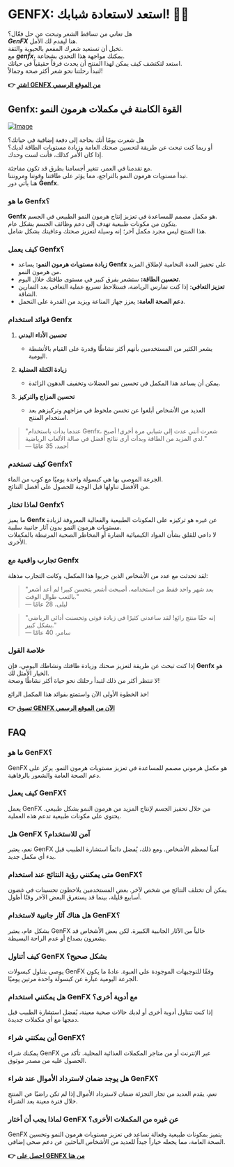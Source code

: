 # GENFX: استعد لاستعادة شبابك! 💪✨

هل تعاني من تساقط الشعر وتبحث عن حل فعّال؟  
***GenFX*** هنا ليقدم لك الأمل.  
تخيل أن تستعيد شعرك المفعم بالحيوية والثقة.  
مع ***genfx***، يمكنك مواجهة هذا التحدي بشجاعة.  
استعد لتكتشف كيف يمكن لهذا المنتج أن يحدث فرقاً حقيقياً في حياتك.  
لنبدأ رحلتنا نحو شعر أكثر صحة وجمالاً!



**👉 [اشترِ GENFX من الموقع الرسمي](https://gchaffi.com/5DSbV8Ai)**

## Genfx: القوة الكامنة في مكملات هرمون النمو

[![Image](https://www2.sellhealth.com/251/genfx_250x250.jpg)](https://gchaffi.com/5DSbV8Ai)

هل شعرت يومًا أنك بحاجة إلى دفعة إضافية في حياتك؟  
أو ربما كنت تبحث عن طريقة لتحسين صحتك العامة وزيادة مستويات الطاقة لديك؟  
إذا كان الأمر كذلك، فأنت لست وحدك.  

مع تقدمنا في العمر، تتغير أجسامنا بطرق قد تكون مفاجئة.  
تبدأ مستويات هرمون النمو بالتراجع، مما يؤثر على طاقتنا وقوتنا ومرونتنا.  
هنا يأتي دور **Genfx**.

### ما هو Genfx؟

**Genfx** هو مكمل مصمم للمساعدة في تعزيز إنتاج هرمون النمو الطبيعي في الجسم.  
يتكون من مكونات طبيعية تهدف إلى دعم وظائف الجسم بشكل عام.  
هذا المنتج ليس مجرد مكمل آخر؛ إنه وسيلة لتعزيز صحتك وعافيتك بشكل شامل.

### كيف يعمل Genfx؟

- **زيادة مستويات هرمون النمو:** يساعد **Genfx** على تحفيز الغدة النخامية لإطلاق المزيد من هرمون النمو.
- **تحسين الطاقة:** ستشعر بفرق كبير في مستوى طاقتك خلال اليوم.
- **تعزيز التعافي:** إذا كنت تمارس الرياضة، فستلاحظ تسريع عملية التعافي بعد التمارين الشاقة.
- **دعم الصحة العامة:** يعزز جهاز المناعة ويزيد من القدرة على التحمل.

### فوائد استخدام Genfx

1. **تحسين الأداء البدني**
   - يشعر الكثير من المستخدمين بأنهم أكثر نشاطًا وقدرة على القيام بالأنشطة اليومية.
   
2. **زيادة الكتلة العضلية**
   - يمكن أن يساعد هذا المكمل في تحسين نمو العضلات وتخفيف الدهون الزائدة.

3. **تحسين المزاج والتركيز**
   - العديد من الأشخاص أبلغوا عن تحسن ملحوظ في مزاجهم وتركيزهم بعد استخدام المنتج.

> "عندما بدأت باستخدام Genfx، شعرت أنني عدت إلى شبابي مرة أخرى! أصبح لدي المزيد من الطاقة وبدأت أرى نتائج أفضل في صالة الألعاب الرياضية."  
> — أحمد، 35 عامًا

### كيف تستخدم Genfx؟

الجرعة الموصى بها هي كبسولة واحدة يوميًا مع كوب من الماء.  
من الأفضل تناولها قبل الوجبة للحصول على أفضل النتائج.

### لماذا تختار Genfx؟

ما يميز **Genfx** عن غيره هو تركيزه على المكونات الطبيعية والفعالية المعروفة لزيادة مستويات هرمون النمو بدون آثار جانبية سلبية.  
لا داعي للقلق بشأن المواد الكيميائية الضارة أو المخاطر الصحية المرتبطة بالمكملات الأخرى.

### تجارب واقعية مع Genfx

لقد تحدثت مع عدد من الأشخاص الذين جربوا هذا المكمل، وكانت التجارب مذهلة:

> "بعد شهر واحد فقط من استخدامه، أصبحت أشعر بتحسن كبير! لم أعد أشعر بالتعب طوال الوقت."  
> — ليلى، 28 عامًا

> "إنه حقًا منتج رائع! لقد ساعدني كثيرًا في زيادة قوتي وتحسنت أدائي الرياضي بشكل كبير."  
> — سامر، 40 عامًا

### خلاصة القول

إذا كنت تبحث عن طريقة لتعزيز صحتك وزيادة طاقتك ونشاطك اليومي، فإن **Genfx** هو الخيار الأمثل لك.  
لا تنتظر أكثر من ذلك لتبدأ رحلتك نحو حياة أكثر نشاطًا وصحة!  

خذ الخطوة الأولى الآن واستمتع بفوائد هذا المكمل الرائع!



**👉 [تسوق GENFX الآن من الموقع الرسمي](https://gchaffi.com/5DSbV8Ai)**

## FAQ

### ما هو GenFX؟
GenFX هو مكمل هرموني مصمم للمساعدة في تعزيز مستويات هرمون النمو. يركز على دعم الصحة العامة والشعور بالرفاهية.

### كيف يعمل GenFX؟
يعمل GenFX من خلال تحفيز الجسم لإنتاج المزيد من هرمون النمو بشكل طبيعي. يحتوي على مكونات طبيعية تدعم هذه العملية.

### هل GenFX آمن للاستخدام؟
نعم، يعتبر GenFX آمناً لمعظم الأشخاص. ومع ذلك، يُفضل دائماً استشارة الطبيب قبل بدء أي مكمل جديد.

### متى يمكنني رؤية النتائج عند استخدام GenFX؟
يمكن أن تختلف النتائج من شخص لآخر. بعض المستخدمين يلاحظون تحسينات في غضون أسابيع قليلة، بينما قد يستغرق البعض الآخر وقتًا أطول.

### هل هناك آثار جانبية لاستخدام GenFX؟
بشكل عام، يعتبر GenFX خالياً من الآثار الجانبية الكبيرة. لكن بعض الأشخاص قد يشعرون بصداع أو عدم الراحة البسيطة.

### كيف أتناول GenFX بشكل صحيح؟
يوصى بتناول كبسولات GenFX وفقًا للتوجيهات الموجودة على العبوة. عادةً ما يكون الجرعة اليومية عبارة عن كبسولة واحدة مرتين يوميًا.

### هل يمكنني استخدام GenFX مع أدوية أخرى؟
إذا كنت تتناول أدوية أخرى أو لديك حالات صحية معينة، يُفضل استشارة الطبيب قبل دمجها مع أي مكملات جديدة.

### أين يمكنني شراء GenFX؟
يمكنك شراء GenFX عبر الإنترنت أو من متاجر المكملات الغذائية المحلية. تأكد من الحصول عليه من مصدر موثوق.

### هل يوجد ضمان لاسترداد الأموال عند شراء GenFX؟
نعم، يقدم العديد من تجار التجزئة ضمان لاسترداد الأموال إذا لم تكن راضيًا عن المنتج خلال فترة معينة بعد الشراء.

### لماذا يجب أن أختار GenFX عن غيره من المكملات الأخرى؟
GenFX يتميز بمكونات طبيعية وفعالة تساعد في تعزيز مستويات هرمون النمو وتحسين الصحة العامة، مما يجعله خياراً جيداً للعديد من الأشخاص الباحثين عن دعم صحي إضافي.



**👉 [احصل على GENFX من هنا](https://gchaffi.com/5DSbV8Ai)**